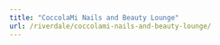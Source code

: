 ```yaml
---
title: "CoccolaMi Nails and Beauty Lounge"
url: /riverdale/coccolami-nails-and-beauty-lounge/
---
```

